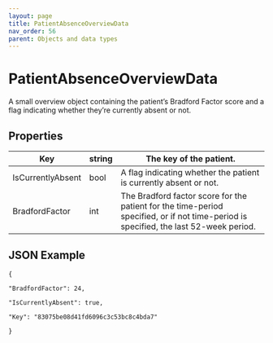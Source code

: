 ```yaml
---
layout: page
title: PatientAbsenceOverviewData
nav_order: 56
parent: Objects and data types
---
```


# PatientAbsenceOverviewDataA small overview object containing the patient’s Bradford Factor score and a flag indicating whether they’re currently absent or not.## Properties| Key | string | The key of the patient. || --- | --- | --- || IsCurrentlyAbsent | bool | A flag indicating whether the patient is currently absent or not. || BradfordFactor | int | The Bradford factor score for the patient for the time-period specified, or if not time-period is specified, the last 52-week period. |## JSON Example```{"BradfordFactor": 24,"IsCurrentlyAbsent": true,"Key": "83075be08d41fd6096c3c53bc8c4bda7"}```